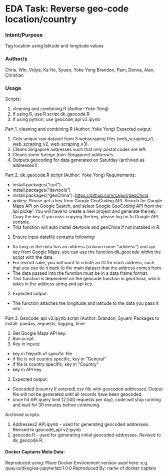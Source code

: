 # EDA Task: Reverse geo-code location/country
### Intent/Purpose
Tag location using latitude and longitude values

### Author/s
Chris, Win, Vidya, Ka Ho, Syuen, Yoke Yong
Brandon, Pam, Donna, Alan, Christian

### Usage
Scripts:
1. cleaning and combining.R (Author: Yoke Yong)
2. If using R, use R script dk_geocode.R
3. If using python, use geocode_api v2.ipynb

Part 1. cleaning and combining.R (Author: Yoke Yong)
Expected output:
1. Gets unique raw dataset from 3 webscraping files (web_scraping_v1, web_scraping_v2, web_scraping_v3).
2. Cleans Singapore addresses such that only postal codes are left.
3. Cleans some foreign (non-Singapore) addresses.
4. Outputs geocoding for data generated on Saturday (archived as addresses1).

Part 2. dk_geocode.R script (Author: Yoke Yong)
Requirements:
- install.packages(“curl”)
- install.packages(“devtools”)
- install.packages(“geoChina”): https://github.com/caijun/geoChina
- apikey: Please get a key from Google GeoCoding API. Search for Google Maps API on Google Search, and select Google GeoCoding API from the api picker. You will have to create a new project and generate the key. Copy the key. If you miss copying the key, please log on to Google API console.
- This function will auto install devtools and geoChina if not installed in R.
1. Ensure input datafile contains following:
- As long as the data has an address (column name “address”) and api key from Google Maps, you can use the function dk_geocode within the script with the data.
- For record sake, you will want to create an ID for each address, such that you can tie it back to the main dataset that the address comes from.
- The data passed into the function must be in a data frame format.
- This function is dependent on the geocode function in geoChina, which takes in the address string and api key.
2. Expected output:
- The function attaches the longitude and latitude to the data you pass it into.

Part 3. Geocode_api v2.ipynb script (Author: Brandon, Syuen)
Packages to install: pandas, requests, logging, time
1. Get Google Maps API key.
2. Run script.
3. Key in inputs:
- key in filepath of specific file
- if file is not country specific, key in "General"
- if file is country specific, key in "Country"
- key in API key
3. Expected output:
- Geocoded [country if entered].csv file with geocoded addresses. Output file will not be generated until all records have been geocoded.
- once hit API query limit (2,500 requests per day), code will stop running and wait for 30 minutes before continuing.

Archived scripts:
1. Addresses2 API.ipynb - used for generating geocoded addresses. Revised to geocode_api v2.ipynb
2. geocode.R - used for generating initial geocoded addresses. Revised to dk_geocode.R.

#### Docker Captains Meta Data:
Reproduced using: Place Docker Environment version used here:
e.g. quay.io/dksg/ea-jupyterlab:1.0.0
Reproduced By: name of docker captain
